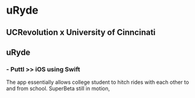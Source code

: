 # uRyde
## UCRevolution x University of Cinncinati 
## uRyde
### - Puttl >> iOS using Swift

The app essentially allows college student to hitch rides with each other to and from school. SuperBeta still in motion,
